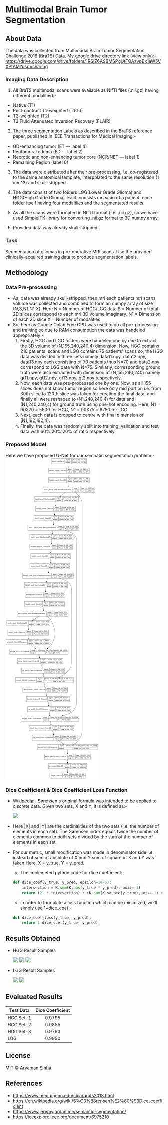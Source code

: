 # Multimodal Brain Tumor Segmentation 

## About Data 
The data was collected from Multimodal Brain Tumor Segmentation Challenge 2018 (BraTS) Data.
My google drive directory link (view only):- https://drive.google.com/drive/folders/1RSjZ6ASBMSPgUtFQAzvpBx1aW5VXPtAM?usp=sharing

### Imaging Data Description
1. All BraTS multimodal scans were available as NIfTI files (.nii.gz) having different modalitied:-
  - Native (T1) 
  - Post-contrast T1-weighted (T1Gd)
  - T2-weighted (T2) 
  - T2 Fluid Attenuated Inversion Recovery (FLAIR)

2. The three segmentation Labels as described in the BraTS reference paper, published in IEEE Transactions for Medical Imaging:- 
  - GD-enhancing tumor (ET — label 4) 
  - Peritumoral edema (ED — label 2)
  - Necrotic and non-enhancing tumor core (NCR/NET — label 1)
  - Remaining Region (label 0)
  
3. The data were distributed after their pre-processing, i.e. co-registered to the same anatomical template, interpolated to the same resolution (1 mm^3) and skull-stripped.

4. The data consist of two folders LGG(Lower Grade Glioma) and HGG(High Grade Glioma). Each consists mri scan of a patient, each folder itself having four modaltlies and the segmentated results. 

5. As all the scans were formated in NIfTI format (i.e. .nii.gz), so we have used  SimpleITK library for converting .nii.gz format to 3D numpy array. 

6. Provided data was already skull-stripped.

### Task
Segmentation of gliomas in pre-operative MRI scans. Use the provided clinically-acquired training data to produce segmentation labels.

## Methodology
### Data Pre-processing
- As, data was already skull-stripped, then mri each patients mri scans volume was collected and combined to form an numpy array of size (N,S,N1,N1,X).
Here N = Number of HGG/LGG data
     S = Number of total 2D slices correspond to each mri 3D volume imaginary.
     N1 = Dimension of each 2D slice
     X = Number of modalities
- So, here as Google Colab Free GPU was used to do all pre-processing and training so due to RAM consumption the data was handeled appropriately:-
  1. Firstly, HGG and LGG folders were handeled one by one to extract the 3D volume of (N,155,240,240,4) dimension. Now, HGG contains 210 patients' scans and LGG contains 75 patients' scans so, the HGG data was divided in three sets namely data11.npy, data12.npy, data13.npy each consisting of 70 patients thus N=70 and data2.npy correspond to LGG data with N=75. Similarly, corresponding ground truth were also extracted with dimension of (N,155,240,240) namely gt11.npy, gt12.npy, gt13.npy, gt2.npy respectively.
  2. Now, each data was pre-processed one by one. Now, as all 155 slices does not show tumor region so here only mid portion i.e. from 30th slice to 120th slice was taken for creating the final data, and finally all were reshaped to (N1,240,240,4) for data and (N1,240,240,4) for ground truth using one-hot encoding. Here, N1 = 90X70 = 5600 for HGG, N1 = 90X75 = 6750 for LGG.
  3. Next, each data is cropped to centre with final dimension of (N1,192,192,4).
  4. Finally, the data was randomly split into training, validation and test data with 60%:20%:20% of ratio respectively.
### Proposed Model
Here we have proposed U-Net for our semnatic segmentation problem:-
![](/unet.png)
### Dice Coefficient & Dice Coefficient Loss Function
- Wikipedia:- Sørensen's original formula was intended to be applied to discrete data. Given two sets, X and Y, it is defined as:-

     ![](https://wikimedia.org/api/rest_v1/media/math/render/svg/a80a97215e1afc0b222e604af1b2099dc9363d3b)

- Here |X| and |Y| are the cardinalities of the two sets (i.e. the number of elements in each set). The Sørensen index equals   twice the number of elements common to both sets divided by the sum of the number of elements in each set. 
- For our metric, small modification was made in denominator side i.e. instead of sum of absolute of X and Y sum of square of X and Y was taken.Here, X = y_true, Y = y_pred. 
  - The implemeted python code for dice coefficient:-
  ```python
  def dice_coef(y_true, y_pred, epsilon=1e-6):
      intersection = K.sum(K.abs(y_true * y_pred), axis=-1)
      return (2. * intersection) / (K.sum(K.square(y_true),axis=-1) + K.sum(K.square(y_pred),axis=-1) + epsilon)
  ```
  - In order to formulate a loss function which can be minimized, we'll simply use 1−dice_coef:- 
  ```python
  def dice_coef_loss(y_true, y_pred):
      return 1-dice_coef(y_true, y_pred)
  ```
## Results Obtained
- HGG Result Samples

   ![](https://github.com/as791/Brain-Tumor-Segmentation-BRaTS-18/blob/master/Result%20Samples/HGG-1.png)
   ![](https://github.com/as791/Brain-Tumor-Segmentation-BRaTS-18/blob/master/Result%20Samples/HGG-2.png)
   ![](https://github.com/as791/Brain-Tumor-Segmentation-BRaTS-18/blob/master/Result%20Samples/HGG-3.png)
  
- LGG Result Samples

  ![](https://github.com/as791/Brain-Tumor-Segmentation-BRaTS-18/blob/master/Result%20Samples/LGG-1.png)
  ![](https://github.com/as791/Brain-Tumor-Segmentation-BRaTS-18/blob/master/Result%20Samples/LGG-2.png)
  
## Evaluated Results
| Test Data|Dice Coefficient| 
|-------------|:-------------:| 
| HGG Set-1   |   0.9795   |
| HGG Set-2   |   0.9855   |
| HGG Set-3   |   0.9793   |
| LGG         |   0.9950   |
## License
MIT © [Aryaman Sinha](https://github.com/as791/)

## References
- https://www.med.upenn.edu/sbia/brats2018.html
- https://en.wikipedia.org/wiki/S%C3%B8rensen%E2%80%93Dice_coefficient
- https://www.jeremyjordan.me/semantic-segmentation/
- https://ieeexplore.ieee.org/document/6975210
